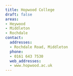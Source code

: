 ```yaml
---
title: Hopwood College
draft: false
areas:
- Heywood
- Middleton
- Rochdale
contact:
  addresses:
  - Rochdale Road, Middleton
  phone:
  - 0161 643 7530
  web_addresses:
  - www.hopwood.ac.uk
---
```


